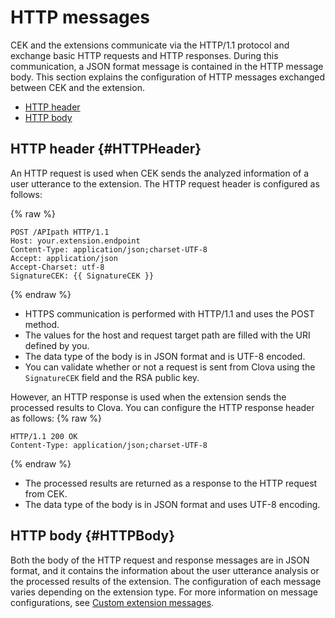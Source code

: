 <!-- Note! This content includes shared parts. Therefore, when you update this, you should beware of synchronization. -->

<!-- Start of the shared content: CEKHTTPMessageReference -->

# HTTP messages
CEK and the extensions communicate via the HTTP/1.1 protocol and exchange basic HTTP requests and HTTP responses. During this communication, a JSON format message is contained in the HTTP message body. This section explains the configuration of HTTP messages exchanged between CEK and the extension.

* [HTTP header](#HTTPHeader)
* [HTTP body](#HTTPBody)

## HTTP header {#HTTPHeader}
An HTTP request is used when CEK sends the analyzed information of a user utterance to the extension. The HTTP request header is configured as follows:

{% raw %}

```
POST /APIpath HTTP/1.1
Host: your.extension.endpoint
Content-Type: application/json;charset-UTF-8
Accept: application/json
Accept-Charset: utf-8
SignatureCEK: {{ SignatureCEK }}
```
{% endraw %}

* HTTPS communication is performed with HTTP/1.1 and uses the POST method.
* The values for the host and request target path are filled with the URI defined by you.
* The data type of the body is in JSON format and is UTF-8 encoded.
* You can validate whether or not a request is sent from Clova using the `SignatureCEK` field and the RSA public key.

However, an HTTP response is used when the extension sends the processed results to Clova. You can configure the HTTP response header as follows:
{% raw %}
```
HTTP/1.1 200 OK
Content-Type: application/json;charset-UTF-8
```
{% endraw %}
* The processed results are returned as a response to the HTTP request from CEK.
* The data type of the body is in JSON format and uses UTF-8 encoding.

## HTTP body {#HTTPBody}
Both the body of the HTTP request and response messages are in JSON format, and it contains the information about the user utterance analysis or the processed results of the extension. The configuration of each message varies depending on the extension type. For more information on message configurations, see [Custom extension messages](#CustomExtMessage).

<!-- End of the shared content -->

